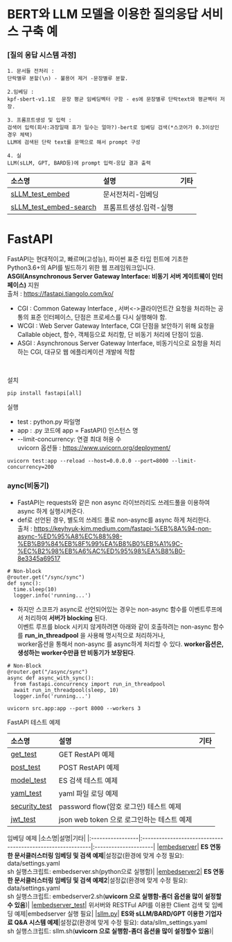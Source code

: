 # BERT와 LLM 모델을 이용한 질의응답 서비스 구축 예
### [질의 응답 시스템 과정]
```
1. 문서들 전처리 : 
단락별루 분할(\n) - 불용어 제거 -문장별루 분할.

2.임베딩 : 
kpf-sbert-v1.1로  문장 평균 임베딩벡터 구함 - es에 문장별루 단락text와 평균벡터 저장.

3. 프롬프트생성 및 입력 : 
검색어 입력(회사:과장일때 휴가 일수는 얼마?)-bert로 임베딩 검색(*스코어가 0.3이상인 경우 체택)
LLM에 검색된 단락 text를 문맥으로 해서 prompt 구성

4. 실
LLM(sLLM, GPT, BARD등)에 prompt 입력-응답 결과 출력
```
|소스명|설명|기타|
|:-----------------|:-----------------------------------------------------------|:---------------------|
|[sLLM_test_embed](https://github.com/kobongsoo/BERT/blob/master/FastAPI/sLLM_test_embed.ipynb)|문서전처리-임베딩||
|[sLLM_test_embed-search](https://github.com/kobongsoo/BERT/blob/master/FastAPI/sLLM_test_embed-search.ipynb)|프롬프트생성.입력-실행||

# FastAPI
FastAPI는 현대적이고, 빠르며(고성능), 파이썬 표준 타입 힌트에 기초한 Python3.6+의 API를 빌드하기 위한 웹 프레임워크입니다.
<br>**ASGI(Ansynchronous Server Gateway Interface: 비동기 서버 게이트웨이 인터페이스)** 지원
<br>출처 : https://fastapi.tiangolo.com/ko/

- CGI : Common Gateway Interface , 서버<->클라이언트간 요청을 처리하는 공통의 표준 인터페이스, 단점은 프로세스를 다시 실행해야 함.
- WCGI : Web Server Gateway Interface, CGI 단점을 보안하기 위해 요청을 Callable object, 함수, 객체등으로 처리함, 단 비동기 처리에 단점이 있음.
- ASGI : Asynchronous Server Gateway Interface, 비동기식으로 요청을 처리하는 CGI, 대규모 웹 에플리케이션 개발에 적함

<br>

설치

```
pip install fastapi[all]
```

실행
- test : python.py 파일명
- app : .py 코드에 app = FastAPI() 인스턴스 명
- --limit-concurrency: 연결 최대 허용 수
<br>uvicorn 옵션들 : https://www.uvicorn.org/deployment/
```
uvicorn test:app --reload --host=0.0.0.0 --port=8000 --limit-concurrency=200
```

### aync(비동기)
- FastAPI는 requests와 같은 non async 라이브러리도 쓰레드풀을 이용하여 async 하게 실행시켜준다.
- def로 선언된 경우, 별도의 쓰레드 풀로 non-async를 async 하게 처리한다.
<br> 출처 : https://keyhyuk-kim.medium.com/fastapi-%EB%8A%94-non-async-%ED%95%A8%EC%88%98-%EB%B9%84%EB%8F%99%EA%B8%B0%EB%A1%9C-%EC%B2%98%EB%A6%AC%ED%95%98%EA%B8%B0-8e3345a69517

```
# Non-block
@router.get("/sync/sync")
def sync():
  time.sleep(10)
  logger.info('running...')
```
- 하지만 스코프가 async로 선언되어있는 경우는 non-async 함수를 이벤트루프에서 처리하여 **서버가 blocking** 된다.
<br>이벤트 루프를 block 시키지 않게하려면 아래와 같이 호출하려는 non-async 함수를 **run_in_threadpool** 을 사용해 명시적으로 처리하거나,
<br> worker옵션을 통해서 non-async 를 async하게 처리할 수 있다. **worker옵션은, 생성하는 worker수만큼 만 비동기가 보장된다**.

```
# Non-Block
@router.get("/async/sync")
async def async_with_sync():
  from fastapi.concurrency import run_in_threadpool
  await run_in_threadpool(sleep, 10)
  logger.info('running...')
```
```
uvicorn src.app:app --port 8000 --workers 3
```


FastAPI 테스트 예제

|소스명|설명|기타|
|:-----------------|:-----------------------------------------------------------|:---------------------|
|[get_test](https://github.com/kobongsoo/BERT/blob/master/FastAPI/get_test.py)|GET RestAPI 예제||
|[post_test](https://github.com/kobongsoo/BERT/blob/master/FastAPI/post_test.py)| POST RestAPI 예제||
|[model_test](https://github.com/kobongsoo/BERT/blob/master/FastAPI/model_test.ipynb)|ES 검색 테스트 예제||
|[yaml_test](https://github.com/kobongsoo/BERT/blob/master/FastAPI/yaml_test.py)|yaml 파일 로딩 예제||
|[security_test](https://github.com/kobongsoo/BERT/blob/master/FastAPI/security_test.py)|password flow(암호 로그인) 테스트 예제||
|[jwt_test](https://github.com/kobongsoo/BERT/blob/master/FastAPI/jwt_test.py)|json web token 으로 로그인하는 테스트 예제||

임베딩 예제
|소스명|설명|기타|
|:-----------------|:-----------------------------------------------------------|:---------------------|
|[embedserver](https://github.com/kobongsoo/BERT/blob/master/FastAPI/embedserver.py)| **ES 연동한 문서클러스터링 임베딩 및 검색 예제**|설정값(환경에 맞게 수정 필요): data/settings.yaml<br>sh 실행스크립트: embedserver.sh(python으로 실행함)|
|[embedserver2](https://github.com/kobongsoo/BERT/blob/master/FastAPI/embedserver2.py)| **ES 연동한 문서클러스터링 임베딩 및 검색 예제2**|설정값(환경에 맞게 수정 필요): data/settings.yaml<br>sh 실행스크립트: embedserver2.sh(**uvicorn 으로 실행함-좀더 옵션을 많이 설정할수 있음**)|
|[embedserver_test](https://github.com/kobongsoo/BERT/blob/master/FastAPI/embedserver_test.ipynb)| 위서버와 RESTFul API를 이용한 Client 검색 및 임베딩 예제|embedserver 실행 필요|
|[sllm.py](https://github.com/kobongsoo/BERT/blob/master/FastAPI/sllm.py)| **ES와 sLLM/BARD/GPT 이용한 기업자료 Q&A 시스템 예제**|설정값(환경에 맞게 수정 필요): data/sllm_settings.yaml<br>sh 실행스크립트: sllm.sh(**uvicorn 으로 실행함-좀더 옵션을 많이 설정할수 있음**)|

